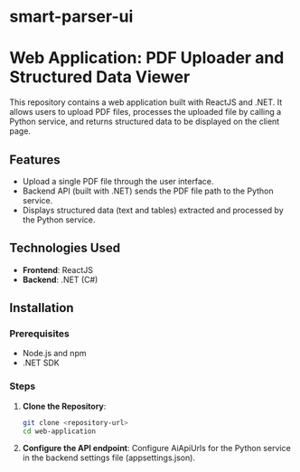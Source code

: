 # smart-parser-ui

# Web Application: PDF Uploader and Structured Data Viewer

This repository contains a web application built with ReactJS and .NET. It allows users to upload PDF files, processes the uploaded file by calling a Python service, and returns structured data to be displayed on the client page.

## Features
- Upload a single PDF file through the user interface.
- Backend API (built with .NET) sends the PDF file path to the Python service.
- Displays structured data (text and tables) extracted and processed by the Python service.

## Technologies Used
- **Frontend**: ReactJS
- **Backend**: .NET (C#)

## Installation

### Prerequisites
- Node.js and npm
- .NET SDK

### Steps

1. **Clone the Repository**:
   ```bash  
   git clone <repository-url>  
   cd web-application  

2.  **Configure the API endpoint**: Configure AiApiUrls for the Python service in the backend settings file (appsettings.json).